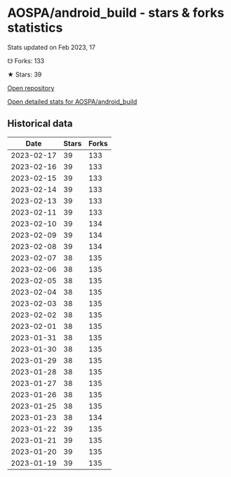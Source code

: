 # AOSPA/android_build - stars & forks statistics

Stats updated on Feb 2023, 17

☋ Forks: 133

★ Stars: 39

[Open repository](https://github.com/AOSPA/android_build)

[Open detailed stats for AOSPA/android_build](https://reviewgithub.com/rep/AOSPA/android_build)

## Historical data
| Date | Stars | Forks |
|------|-------|-------|
| 2023-02-17 | 39 | 133 | 
| 2023-02-16 | 39 | 133 | 
| 2023-02-15 | 39 | 133 | 
| 2023-02-14 | 39 | 133 | 
| 2023-02-13 | 39 | 133 | 
| 2023-02-11 | 39 | 133 | 
| 2023-02-10 | 39 | 134 | 
| 2023-02-09 | 39 | 134 | 
| 2023-02-08 | 39 | 134 | 
| 2023-02-07 | 38 | 135 | 
| 2023-02-06 | 38 | 135 | 
| 2023-02-05 | 38 | 135 | 
| 2023-02-04 | 38 | 135 | 
| 2023-02-03 | 38 | 135 | 
| 2023-02-02 | 38 | 135 | 
| 2023-02-01 | 38 | 135 | 
| 2023-01-31 | 38 | 135 | 
| 2023-01-30 | 38 | 135 | 
| 2023-01-29 | 38 | 135 | 
| 2023-01-28 | 38 | 135 | 
| 2023-01-27 | 38 | 135 | 
| 2023-01-26 | 38 | 135 | 
| 2023-01-25 | 38 | 135 | 
| 2023-01-23 | 38 | 134 | 
| 2023-01-22 | 39 | 135 | 
| 2023-01-21 | 39 | 135 | 
| 2023-01-20 | 39 | 135 | 
| 2023-01-19 | 39 | 135 | 

